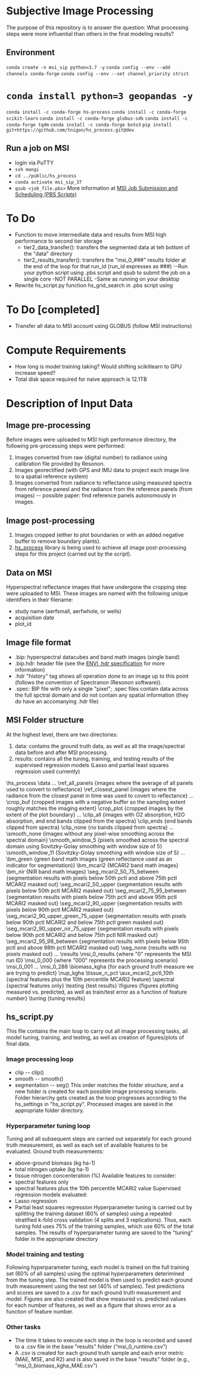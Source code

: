 # Subjective Image Processing
The purpose of this repository is to answer the question: What processing steps were more influential than others in the final modeling results?

## Environment
`conda create -n msi_sip python=3.7 -y`
`conda config --env --add channels conda-forge`
`conda config --env --set channel_priority strict`
# `conda install python=3 geopandas -y`

`conda install -c conda-forge hs-process`
`conda install -c conda-forge scikit-learn`
`conda install -c conda-forge globus-sdk`
`conda install -c conda-forge tqdm`
`conda install -c conda-forge boto3`
`pip install git+https://github.com/tnigon/hs_process.git@dev`


## Run a job on MSI
- login via PuTTY
- `ssh mangi`
- `cd ../public/hs_process`
- `conda activate msi_sip_37`
- `qsub <job_file.pbs>`
More information at [MSI Job Submission and Scheduling (PBS Scripts)](https://www.msi.umn.edu/content/job-submission-and-scheduling-pbs-scripts)
# To Do

- Function to move intermediate data and results from MSI high performance to second tier storage
  - tier2_data_transfer(): transfers the segmented data at teh bottom of the "data" directory
  - tier2_results_transfer(): transfers the "msi_0_###" results folder at the end of the loop for that run_id (run_id expresses as ###)
--Run your python script using .pbs script and qsub to submit the job on a single core
  -NOT PARALLEL
  -Same as running on your desktop
- Rewrite hs_script.py function hs_grid_search in .pbs script using

# To Do [completed]
- Transfer all data to MSI account using GLOBUS (follow MSI instructions)


# Compute Requirements
- How long is model training taking? Would shifting scikitlearn to GPU increase speed?
- Total disk space required for naive approach is 12.1TB

# Description of Input Data

## Image pre-processing
Before images were uploaded to MSI high performance directory, the following pre-processing steps were performed:
1. Images converted from raw (digital number) to radiance using calibration file provided by Resonon.
2. Images georectified (with GPS and IMU data to project each image line to a spatial reference system)
3. Images converted from radiance to reflectance using measured spectra from reference panesl and the radiance from the reference panels (from images) -- possible paper: find reference panels autonomously in images.

## Image post-processing
1. Images cropped (either to plot boundaries or with an added negative buffer to remove boundary plants).
2. [hs_process](https://hs-process.readthedocs.io/en/latest/) library is being used to achieve all image post-processing steps for this project (carried out by the script).

## Data on MSI
Hyperspectral reflectance images that have undergone the cropping step were uploaded to MSI. These images are named with the following unique identifiers in their filename:
- study name (aerfsmall, aerfwhole, or wells)
- acquisition date
- plot_id

## Image file format
- .bip: hyperspectral datacubes and band math images (single band)
- .bip.hdr: header file (see the [ENVI .hdr specification](http://www.harrisgeospatial.com/docs/enviheaderfiles.html) for more information)
- .hdr "history" tag shows all operation done to an image up to this point (follows the convention of Spectranon (Resonon software)).
- .spec: BIP file with only a single "pixel"; .spec files contain data across the full spctral domain and do not contain any spatial information (they do have an accomanying .hdr file)

## MSI Folder structure
At the highest level, there are two directories:
1. data: contains the ground truth data, as well as all the image/spectral data before and after MSI processing.
2. results: contains all the tuning, training, and testing results of the supervised regression models (Lasso and partial least squares regression used currently)

\hs_process
  \data
  ...
    \ref_all_panels {images where the average of all panels used to convert to reflectance}
    \ref_closest_panel {images where the radiance from the closest panel in time was used to covert to reflectance}
      ...
      \crop_buf {cropped images with a negative buffer so the sampling extent roughly matches the imaging extent}
      \crop_plot {cropped images by the extent of the plot boundary}
        ...
        \clip_all {images with O2 absorption, H2O absorption, and end bands clipped from the spectra}
        \clip_ends {end bands clipped from spectra}
        \clip_none {no bands clipped from spectra}
          ...
          \smooth_none {images without any pixel-wise smoothing across the spectral domain}
          \smooth_window_5 {pixels smoothed across the spectral domain using Sovitzky-Golay smoothing with window size of 5}
          \smooth_window_11 {Sovitzky-Golay smoothing with window size of 5}
            ...
            \bm_green {green band math images (green reflectance used as an indicator for segmentation)}
            \bm_mcari2 {MCARI2 band math images}
            \bm_nir {NIR band math images}
            \seg_mcari2_50_75_between {segmentation results with pixels below 50th pctl and above 75th pctl MCARI2 masked out}
            \seg_mcari2_50_upper {segmentation results with pixels below 50th pctl MCARI2 masked out}
            \seg_mcari2_75_95_between {segmentation results with pixels below 75th pctl and above 95th pctl MCARI2 masked out}
            \seg_mcari2_90_upper {segmentation results with pixels below 90th pctl MCARI2 masked out}
            \seg_mcari2_90_upper_green_75_upper {segmentation results with pixels below 90th pctl MCARI2 and below 75th pctl green masked out}
            \seg_mcari2_90_upper_nir_75_upper {segmentation results with pixels below 90th pctl MCARI2 and below 75th pctl NIR masked out}
            \seg_mcari2_95_98_between {segmentation results with pixels below 95th pctl and above 98th pctl MCARI2 masked out}
            \seg_none {results with no pixels masked out}
            ...
  \results
    \msi_0_results {where "0" represents the MSI run ID}
      \msi_0_000 {where "000" represents the processing scenario}
      \msi_0_001
      ...
      \msi_0_288
        \biomass_kgha {for each ground truth measure we are trying to predict}
        \nup_kgha
        \tissue_n_pct
          \aux_mcari2_pctl_10th {spectral features plus the 10th percentile MCARI2 feature}
          \spectral {spectral features only}
            \testing {test results}
              \figures {figures plotting measured vs. predicted, as well as train/test error as a function of feature number}
            \tuning {tuning results}

## hs_script.py
This file contains the main loop to carry out all image processing tasks, all model tuning, training, and testing, as well as creation of figures/plots of final data.

### Image processing loop
- clip -- clip()
- smooth -- smooth()
- segmentation -- seg()
This order matches the folder structure, and a new folder is created for each possible image procesing scenario. Folder hierarchy gets created as the loop progresses according to the hs_settings in "hs_script.py". Processed images are saved in the appropriate folder directory.

### Hyperparameter tuning loop
Tuning and all subsequent steps are carried out separately for each ground truth measurement, as well as each set of available features to be evaluated.
Ground truth measurements:
- above-ground biomass (kg ha-1)
- total nitrogen uptake (kg ha-1)
- tissue nitrogen concenteration (%)
Available features to consider:
- spectral features only
- spectral features plus the 10th percentile MCARI2 value
Supervised regression models evaluated:
- Lasso regression
- Partial least squares regression
Hyperparameter tuning is carried out by splitting the training dataset (60% of samples) using a repeated stratified k-fold cross validation (4 splits and 3 replications). Thus, each tuning fold uses 75% of the training samples, which use 60% of the total samples.
The results of hyperparameter tuning are saved to the "tuning" folder in the appropriate directory

### Model training and testing
Following hyperparameter tuning, each model is trained on the full training set (60% of all samples) using the optimal hyperparameters deterimined from the tuning step. The trained model is then used to predict each ground truth measurement using the test set (40% of samples). Test predictions and scores are saved to a .csv for each ground truth measurement and model. Figures are also created that show measured vs. predicted values for each number of features, as well as a figure that shows error as a function of feature number.

### Other tasks
- The time it takes to execute each step in the loop is recorded and saved to a .csv file in the base "results" folder ("msi_0_runtime.csv")
- A .csv is created for each ground truth sample and each error metric (MAE, MSE, and R2) and is also saved in the base "results" folder (e.g., "msi_0_biomass_kgha_MAE.csv")
